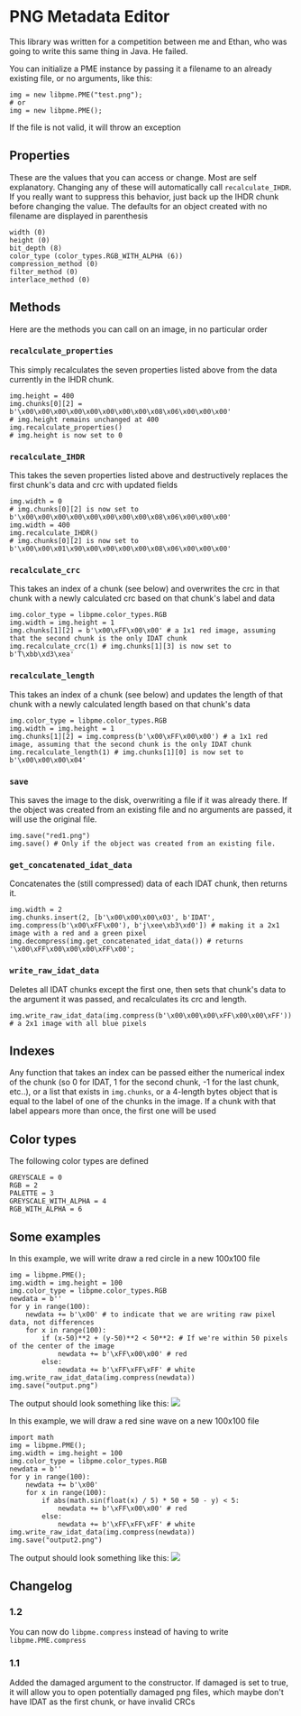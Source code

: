 # PNG Metadata Editor

This library was written for a competition between me and Ethan, who was going to write this same thing in Java. He failed.

You can initialize a PME instance by passing it a filename to an already existing file, or no arguments, like this:

    img = new libpme.PME("test.png");
	# or
    img = new libpme.PME();

If the file is not valid, it will throw an exception

## Properties

These are the values that you can access or change. Most are self explanatory. Changing any of these will automatically call `recalculate_IHDR`. If you really want to suppress this behavior, just back up the IHDR chunk before changing the value. The defaults for an object created with no filename are displayed in parenthesis

	width (0)
	height (0)
	bit_depth (8)
	color_type (color_types.RGB_WITH_ALPHA (6))
	compression_method (0)
	filter_method (0)
	interlace_method (0)

## Methods
Here are the methods you can call on an image, in no particular order

### `recalculate_properties`
This simply recalculates the seven properties listed above from the data currently in the IHDR chunk. 

	img.height = 400
	img.chunks[0][2] = b'\x00\x00\x00\x00\x00\x00\x00\x00\x08\x06\x00\x00\x00'
	# img.height remains unchanged at 400
	img.recalculate_properties()
	# img.height is now set to 0

### `recalculate_IHDR`
This takes the seven properties listed above and destructively replaces the first chunk's data and crc with updated fields

	img.width = 0
	# img.chunks[0][2] is now set to b'\x00\x00\x00\x00\x00\x00\x00\x00\x08\x06\x00\x00\x00'
	img.width = 400
	img.recalculate_IHDR()
	# img.chunks[0][2] is now set to b'\x00\x00\x01\x90\x00\x00\x00\x00\x08\x06\x00\x00\x00'

### `recalculate_crc`
This takes an index of a chunk (see below) and overwrites the crc in that chunk with a newly calculated crc based on that chunk's label and data

	img.color_type = libpme.color_types.RGB
	img.width = img.height = 1
	img.chunks[1][2] = b'\x00\xFF\x00\x00' # a 1x1 red image, assuming that the second chunk is the only IDAT chunk
	img.recalculate_crc(1) # img.chunks[1][3] is now set to b'T\xbb\xd3\xea'

### `recalculate_length`
This takes an index of a chunk (see below) and updates the length of that chunk with a newly calculated length based on that chunk's data

	img.color_type = libpme.color_types.RGB
	img.width = img.height = 1
	img.chunks[1][2] = img.compress(b'\x00\xFF\x00\x00') # a 1x1 red image, assuming that the second chunk is the only IDAT chunk
	img.recalculate_length(1) # img.chunks[1][0] is now set to b'\x00\x00\x00\x04'

### `save`
This saves the image to the disk, overwriting a file if it was already there. If the object was created from an existing file and no arguments are passed, it will use the original file. 

	img.save("red1.png")
	img.save() # Only if the object was created from an existing file.

### `get_concatenated_idat_data`
Concatenates the (still compressed) data of each IDAT chunk, then returns it.

	img.width = 2
	img.chunks.insert(2, [b'\x00\x00\x00\x03', b'IDAT', img.compress(b'\x00\xFF\x00'), b'j\xee\xb3\xd0']) # making it a 2x1 image with a red and a green pixel
	img.decompress(img.get_concatenated_idat_data()) # returns '\x00\xFF\x00\x00\x00\xFF\x00';

### `write_raw_idat_data`
Deletes all IDAT chunks except the first one, then sets that chunk's data to the argument it was passed, and recalculates its crc and length.

	img.write_raw_idat_data(img.compress(b'\x00\x00\x00\xFF\x00\x00\xFF')) # a 2x1 image with all blue pixels

## Indexes
Any function that takes an index can be passed either the numerical index of the chunk (so 0 for IDAT, 1 for the second chunk, -1 for the last chunk, etc..), or a list that exists in `img.chunks`, or a 4-length bytes object that is equal to the label of one of the chunks in the image. If a chunk with that label appears more than once, the first one will be used

## Color types
The following color types are defined

    GREYSCALE = 0
    RGB = 2
    PALETTE = 3
    GREYSCALE_WITH_ALPHA = 4
    RGB_WITH_ALPHA = 6

## Some examples
In this example, we will write draw a red circle in a new 100x100 file

	img = libpme.PME();
	img.width = img.height = 100
	img.color_type = libpme.color_types.RGB
	newdata = b''
	for y in range(100):
		newdata += b'\x00' # to indicate that we are writing raw pixel data, not differences
		for x in range(100):
			if (x-50)**2 + (y-50)**2 < 50**2: # If we're within 50 pixels of the center of the image
				newdata += b'\xFF\x00\x00' # red
			else:
				newdata += b'\xFF\xFF\xFF' # white
	img.write_raw_idat_data(img.compress(newdata))
	img.save("output.png")

The output should look something like this:
![](http://i.imgur.com/uEToHvS.png)

In this example, we will draw a red sine wave on a new 100x100 file

	import math
	img = libpme.PME();
	img.width = img.height = 100
	img.color_type = libpme.color_types.RGB
	newdata = b''
	for y in range(100):
		newdata += b'\x00'
		for x in range(100):
			if abs(math.sin(float(x) / 5) * 50 + 50 - y) < 5:
				newdata += b'\xFF\x00\x00' # red
			else:
				newdata += b'\xFF\xFF\xFF' # white
	img.write_raw_idat_data(img.compress(newdata))
	img.save("output2.png")

The output should look something like this:
![](http://i.imgur.com/vfa6lOR.png)

## Changelog

### 1.2
You can now do `libpme.compress` instead of having to write `libpme.PME.compress`

### 1.1
Added the damaged argument to the constructor. If damaged is set to true, it will allow you to open potentially damaged png files, which maybe don't have IDAT as the first chunk, or have invalid CRCs
